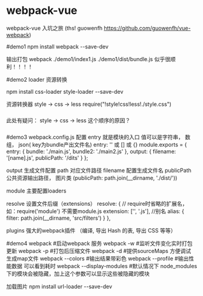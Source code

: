 # webpack-vue

webpack-vue 入坑之旅 (ths! guowenfh https://github.com/guowenfh/vue-webpack)

#demo1
npm install webpack --save-dev

输出打包
webpack ./demo1/index1.js ./demo1/dist/bundle.js
似乎很顺利！！！！

#demo2
loader 资源转换

npm install css-loader style-loader --save-dev

资源转换器 style -> css -> less
require("!style!css!less!./style.css")
#####
此处有疑问： style -> css -> less  这个顺序的原因？
#####

#demo3
webpack.config.js 配置
entry
就是模块的入口 值可以是字符串， 数组， json( key为bundle产出文件名)
entry: '' 或 [] 或 {}
module.exports = {
  entry: {
    bundle: './main.js',
    bundle2: './main2.js'
  },
  output: {
    filename: '[name].js',
    publicPath: '/dits'
  }
};

output
生成文件配置
path 对应文件路径
filename 配置生成文件名
publicPath 公共资源输出路径， 图片类 (publicPath: path.join(__dirname, './dist/'))

module
主要配置loaders

resolve
设置文件后缀（extensions）
resolve: {
    // require时省略的扩展名，如：require('module') 不需要module.js
    extension: ['', '.js'],
    //别名
    alias: {
        filter: path.join(__dirname, 'src/filters')
    }
},

plugins
强大的webpack插件 （编译, 导出 Hash 的表, 导出 CSS 等等）

#demo4
webpack #启动webpack 服务
webpack -w #监听文件变化实时打包更新
webpack -p #打包后压缩文件
webpack -d #提供sourceMaps 方便调试 生成map文件
webpack --colors #输出结果带彩色
webpack --profile #输出性能数据 可以看到耗时
webpack --display-modules #默认情况下 node_modules 下的模块会被隐藏，加上这个参数可以显示这些被隐藏的模块


加载图片
npm install url-loader --save-dev
